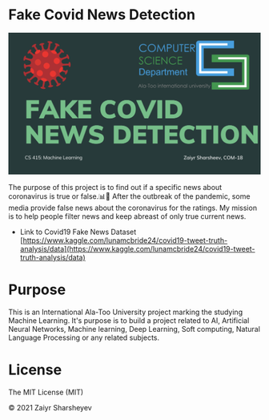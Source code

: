 # Fake Covid News Detection

<img src="./project_info/title.png" alt="Preview"/>

The purpose of this project is to find out if a specific news about coronavirus is true or false.📊🦠 After the outbreak of the pandemic, some media provide false news about the coronavirus for the ratings. My mission is to help people filter news and keep abreast of only true current news.

* Link to Covid19 Fake News Dataset [https://www.kaggle.com/lunamcbride24/covid19-tweet-truth-analysis/data](https://www.kaggle.com/lunamcbride24/covid19-tweet-truth-analysis/data)

# Purpose

This is an International Ala-Too University project marking the studying Machine Learning. It's purpose is to build a project related to AI, Artificial Neural Networks, Machine learning, Deep Learning, Soft computing, Natural Language Processing or any related subjects.

# License
The MIT License (MIT)

© 2021 Zaiyr Sharsheyev

